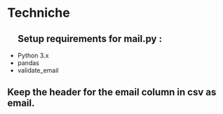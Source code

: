 # Techniche
<ul><h2> Setup requirements for mail.py : </h2>
<li>Python 3.x</li>
<li>pandas</li>
<li>validate_email</li></ul>

<h2>Keep the header for the email column in csv as email.</h2>

